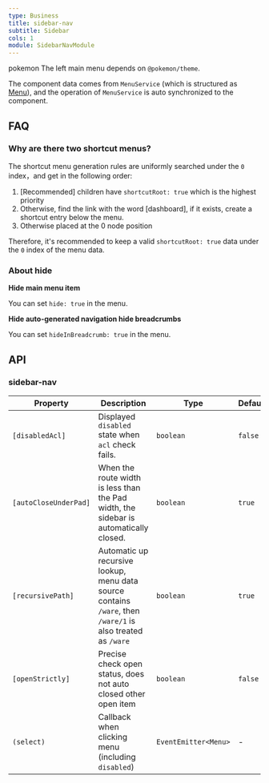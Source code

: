 ```yaml
---
type: Business
title: sidebar-nav
subtitle: Sidebar
cols: 1
module: SidebarNavModule
---
```


pokemon The left main menu depends on `@pokemon/theme`.

The component data comes from `MenuService` (which is structured as [Menu](/theme/menu#Menu)), and the operation of `MenuService` is auto synchronized to the component.

## FAQ

### Why are there two shortcut menus?

The shortcut menu generation rules are uniformly searched under the `0` index，and get in the following order:

1. [Recommended] children have `shortcutRoot: true` which is the highest priority
2. Otherwise, find the link with the word [dashboard], if it exists, create a shortcut entry below the menu.
3. Otherwise placed at the 0 node position

Therefore, it's recommended to keep a valid `shortcutRoot: true` data under the `0` index of the menu data.

### About hide

**Hide main menu item**

You can set `hide: true` in the menu.

**Hide auto-generated navigation hide breadcrumbs**

You can set `hideInBreadcrumb: true` in the menu.

## API

### sidebar-nav

Property | Description | Type | Default
----|------|-----|------
`[disabledAcl]` | Displayed `disabled` state when `acl` check fails. | `boolean` | `false`
`[autoCloseUnderPad]` | When the route width is less than the Pad width, the sidebar is automatically closed. | `boolean` | `true`
`[recursivePath]` | Automatic up recursive lookup, menu data source contains `/ware`, then `/ware/1` is also treated as `/ware` | `boolean` | `true`
`[openStrictly]` | Precise check open status, does not auto closed other open item | `boolean` | `false`
`(select)` | Callback when clicking menu (including `disabled`) | `EventEmitter<Menu>` | -

